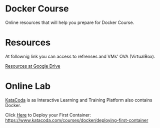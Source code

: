 # Docker Course

Online resources that will help you prepare for Docker Course.

# Resources

At follownig link you can access to refrenses and VMs' OVA (VirtualBox).

[Resources at Google Drive](https://drive.google.com/drive/folders/1WFbs43TCHu0U3MyiimPJ4W-H3BnhuH-y) 


# Online Lab
[KataCoda](https://www.katacoda.com) is as Interactive Learning and Training Platform also contains Docker. 

Click [Here](https://www.katacoda.com/courses/docker/deploying-first-container) to Deploy your First Container:
https://www.katacoda.com/courses/docker/deploying-first-container